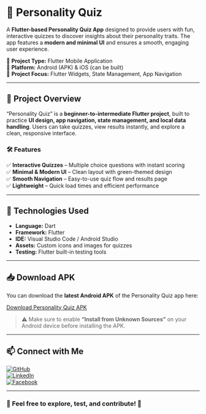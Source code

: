 # 🧠 Personality Quiz  

A **Flutter-based Personality Quiz App** designed to provide users with fun, interactive quizzes to discover insights about their personality traits. The app features a **modern and minimal UI** and ensures a smooth, engaging user experience.  

🔹 **Project Type:** Flutter Mobile Application  
🔹 **Platform:** Android (APK) & iOS (can be built)  
🔹 **Project Focus:** Flutter Widgets, State Management, App Navigation  

---

## 📌 Project Overview  
“Personality Quiz” is a **beginner-to-intermediate Flutter project**, built to practice **UI design, app navigation, state management, and local data handling**. Users can take quizzes, view results instantly, and explore a clean, responsive interface.  

### 🛠 Features  
✅ **Interactive Quizzes** – Multiple choice questions with instant scoring  
✅ **Minimal & Modern UI** – Clean layout with green-themed design  
✅ **Smooth Navigation** – Easy-to-use quiz flow and results page  
✅ **Lightweight** – Quick load times and efficient performance  

---

## 🚀 Technologies Used  
- **Language:** Dart  
- **Framework:** Flutter  
- **IDE:** Visual Studio Code / Android Studio  
- **Assets:** Custom icons and images for quizzes  
- **Testing:** Flutter built-in testing tools  

---

## 📥 Download APK  

You can download the **latest Android APK** of the Personality Quiz app here:  

[Download Personality Quiz APK](https://github.com/Abu-Taher-Siddiki-Adnan/Personality_Quiz_Flutter_App/releases/download/v1.0.0/app-release.apk)  

> ⚠️ Make sure to enable **“Install from Unknown Sources”** on your Android device before installing the APK.  

---

## 📫 Connect with Me  
[![GitHub](https://img.shields.io/badge/GitHub-Profile-black?style=flat&logo=github)](https://github.com/Abu-Taher-Siddiki-Adnan)  
[![LinkedIn](https://img.shields.io/badge/LinkedIn-Connect-blue?style=flat&logo=linkedin)](https://www.linkedin.com/in/abu-taher-siddiki-adnan/)  
[![Facebook](https://img.shields.io/badge/Facebook-Profile-1877F2?style=flat&logo=facebook&logoColor=white)](https://www.facebook.com/adnan.siddik.282/)  

---

### 🎯 Feel free to explore, test, and contribute! 🚀


